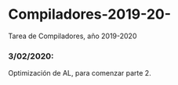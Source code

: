 # Compiladores-2019-20-
Tarea de Compiladores, año 2019-2020
### 3/02/2020:
Optimización de AL, para comenzar parte 2.